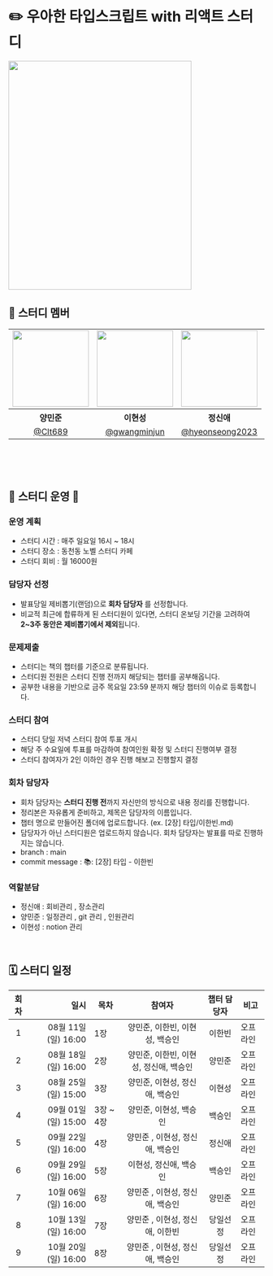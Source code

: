# ✏️ 우아한 타입스크립트 with 리액트 스터디 

<img src="https://contents.kyobobook.co.kr/sih/fit-in/458x0/pdt/9791169211567.jpg" width="360" height="450">

<br> 

## 👶 스터디 멤버
<table>
<tbody>

<tr>
<td align="center"><img src="https://github.com/Clt689/ModernJS_Deepdive/assets/115773895/283a3aa0-9107-4e49-935b-ae1c06ba4e5e" width="150" /></td>
<td align="center"><img src="https://github.com/Clt689/ModernJS_Deepdive/assets/122369935/67a159cc-ce9b-4a1a-b2b7-9e56a886b096" width="150" /></td>
<td align="center"><img src="https://github.com/Clt689/ModernJS_Deepdive/assets/115773895/1f9ea4e9-61dd-4d17-b339-4a2e0dc75f70" width="150" /></td>
<!-- <td align="center"><img src="https://github.com/Clt689/ModernJS_Deepdive/assets/115773895/cb61a4ec-4823-42c0-a311-37d8e9dfce6f" width="150" /></td> -->
<!-- <td align="center"><img src="https://avatars.githubusercontent.com/u/70461991?v=4" width="150" /></td>   -->
</tr>
<tr>
<th align="center">양민준</th>
<th align="center">이현성</th>
<th align="center">정신애</th>
<!-- <th align="center">이한빈</th> -->
<!-- <th align="center">백승인</th> -->
</tr>
<tr>
<td align="center" width="170"><a href="https://github.com/Clt689">@Clt689</a></td>
<td align="center" width="170"><a href="https://github.com/gwangminjun">@gwangminjun</a></td>
<td align="center" width="170"><a href="https://github.com/hyeonseong2023">@hyeonseong2023</a></td>
<td align="center" width="170"><a href="https://github.com/fe-Jay">@Jay</a></td>
<td align="center" width="170"><a href="https://github.com/BaekWeb">@BaekWeb</a></td>
</tr>
</tbody>
</table>
<br>

<br>
<br>

## 📣 스터디 운영 📣

<div align="left">  

### 운영 계획
- 스터디 시간 : 매주 일요일 16시 ~ 18시
- 스터디 장소 : 동천동 노벨 스터디 카페
- 스터디 회비 : 월 16000원
  
### 담당자 선정
- 발표당일 제비뽑기(랜덤)으로 **회차 담당자** 를 선정합니다.
- 비교적 최근에 합류하게 된 스터디원이 있다면, 스터디 온보딩 기간을 고려하여 **2~3주 동안은 제비뽑기에서 제외**됩니다.
  
### 문제제출
- 스터디는 책의 챕터를 기준으로 분류됩니다.
- 스터디원 전원은 스터디 진행 전까지 해당되는 챕터를 공부해옵니다. 
- 공부한 내용을 기반으로 금주 목요일 23:59 분까지 해당 챕터의 이슈로 등록합니다.

### 스터디 참여
- 스터디 당일 저녁 스터디 참여 투표 개시
- 해당 주 수요일에 투표를 마감하여 참여인원 확정 및 스터디 진행여부 결정
- 스터디 참여자가 2인 이하인 경우 진행 해보고 진행할지 결정

### 회차 담당자
- 회차 담당자는 **스터디 진행 전**까지 자신만의 방식으로 내용 정리를 진행합니다.
- 정리본은 자유롭게 준비하고, 제목은 담당자의 이름입니다.
- 챕터 명으로 만들어진 폴더에 업로드합니다. (ex. [2장] 타입/이한빈.md)
- 담당자가 아닌 스터디원은 업로드하지 않습니다. 회차 담당자는 발표를 따로 진행하지는 않습니다.
- branch : main
- commit message : 📚: [2장] 타입 - 이한빈

### 역할분담
- 정신애 : 회비관리 , 장소관리
- 양민준 : 일정관리 , git 관리 , 인원관리
- 이현성 : notion 관리

</div>
<br />

## 🗓 스터디 일정

| 회차 | 일시                | 목차                | 참여자               | 챕터 담당자           | 비고                       |
| :--: |------------------:|-------------------|:-----------------:|:-------------:|--------------------------|
| 1    | 08월 11일 (일) 16:00  | 1장 | 양민준, 이한빈, 이현성, 백승인 | 이한빈 | 오프라인 |
| 2    | 08월 18일 (일) 16:00  | 2장 | 양민준, 이한빈, 이현성, 정신애, 백승인 | 양민준 | 오프라인 |
| 3    | 08월 25일 (일) 15:00  | 3장 | 양민준, 이현성, 정신애, 백승인 | 이현성 | 오프라인 |
| 4    | 09월 01일 (일) 15:00  | 3장 ~ 4장 | 양민준, 이현성, 백승인  | 백승인 | 오프라인 |
| 5    | 09월 22일 (일) 16:00  | 4장 | 양민준 , 이현성, 정신애, 백승인  | 정신애 | 오프라인 |
| 6    | 09월 29일 (일) 16:00  | 5장 | 이현성, 정신애, 백승인  | 백승인 | 오프라인 |
| 7    | 10월 06일 (일) 16:00  | 6장 | 양민준 , 이현성, 정신애, 백승인  | 양민준 | 오프라인 |
| 8    | 10월 13일 (일) 16:00  | 7장 | 양민준 , 이현성, 정신애, 이한빈  | 당일선정 | 오프라인 |
| 9    | 10월 20일 (일) 16:00  | 8장 | 양민준 , 이현성, 정신애, 백승인  | 당일선정 | 오프라인 |
